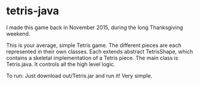 # tetris-java
I made this game back in November 2015, during the long Thanksgiving weekend.

This is your average, simple Tetris game. The different pieces are each represented in their own classes. Each extends abstract TetrisShape, which contains a skeletal implementation of a Tetris piece.
The main class is Tetris.java. It controls all the high level logic.

To run: Just download out/Tetris.jar and run it! Very simple.
